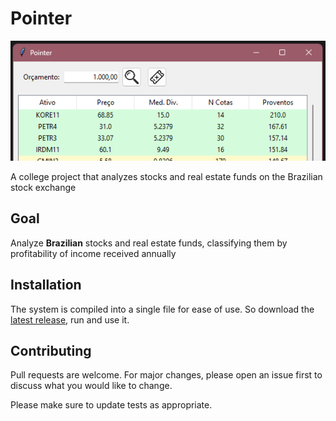 # **Pointer**

<img src='docs\images\pointer_base_UI.png' alt='pointer UI' />

A college project that analyzes stocks and real estate funds on the Brazilian stock exchange

## Goal

Analyze **Brazilian** stocks and real estate funds, classifying them by profitability of income received annually

## Installation

The system is compiled into a single file for ease of use.
So download the [latest release](https://github.com/RafaelGarciia/Pointer/releases/tag/pointer), run and use it.

## Contributing

Pull requests are welcome. For major changes, please open an issue first
to discuss what you would like to change.

Please make sure to update tests as appropriate.

